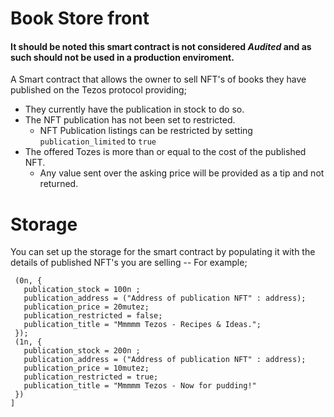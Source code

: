 # Book Store front
#### It should be noted this smart contract is not considered *Audited* and as such should not be used in a production enviroment.
A Smart contract that allows the owner to sell NFT's of books they have published on the Tezos protocol providing;

 - They currently have the publication in stock to do so.
 - The NFT publication has not been set to restricted.
	 - NFT Publication listings can be restricted by setting `publication_limited` to `true`
 - The offered Tozes is more than or equal to the cost of the published NFT.
	 - Any value sent over the asking price will be provided as a tip and not returned. 

# Storage
You can set up the storage for the smart contract  by  populating it with the details of published NFT's you are selling -- For example;
```Map.literal [ 
 (0n, { 
   publication_stock = 100n ; 
   publication_address = ("Address of publication NFT" : address); 
   publication_price = 20mutez;
   publication_restricted = false;
   publication_title = "Mmmmm Tezos - Recipes & Ideas.";
 }); 
 (1n, { 
   publication_stock = 200n ; 
   publication_address = ("Address of publication NFT" : address); 
   publication_price = 10mutez;
   publication_restricted = true;
   publication_title = "Mmmmm Tezos - Now for pudding!"
 })
]
```
